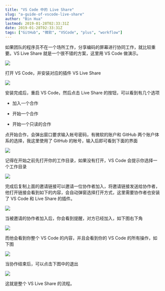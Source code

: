 ```yaml
---
title: "VS Code 中的 Live Share"
slug: "a-guide-of-vscode-live-share"
author: "Bin Hua"
lastmod: 2019-01-28T02:33:31Z
date: 2019-01-28T02:33:31Z
tags: ["GitHub", "微软", "VSCode", "plus", "workflow"]
---
```


如果团队的程序员不在一个场所工作，分享编码的屏幕进行协同工作，就比较重要。VS Live Share 就是一个很不错的方案，这里用 VS Code 做演示。

![](https://storage.tourcoder.com/tcblog/vscodeliveshare_01.png)

打开 VS Code，并安装对应的插件 VS Live Share

![](https://storage.tourcoder.com/tcblog/vscodeliveshare_02.png)

安装完成后，重启 VS Code，然后点击 Live Share 的按钮，可以看到有几个选项

- 加入一个合作 

- 开始一个合作

- 开始一个只读的合作

点开始合作，会弹出窗口要求输入帐号密码，有微软的账户和 GitHub 两个账户体系的选择，我这里使用了 GitHub 的帐号，输入后即可看到下面的界面

![](https://storage.tourcoder.com/tcblog/vscodeliveshare_03.png)

记得在开始之前先打开你的工作目录，如果没有打开，VS Code 会提示你选择一个工作目录

![](https://storage.tourcoder.com/tcblog/vscodeliveshare_04.png)

完成后复制上面的邀请链接可以邀请一位协作者加入，将邀请链接发送给协作者，他打开链接会看到如下的内容，会自动弹窗选择打开方式，这里需要协作者也安装了 VS Code 和 Live Share 的插件。

![](https://storage.tourcoder.com/tcblog/vscodeliveshare_05.png)

当被邀请的协作者加入后，你会看到提醒，对方已经加入，如下图右下角

![](https://storage.tourcoder.com/tcblog/vscodeliveshare_06.png)

而他会看到你整个 VS Code 的内容，并且会看到你的 VS Code 的所有操作，如下图

![](https://storage.tourcoder.com/tcblog/vscodeliveshare_07.png)

当协作结束后，可以点击下图中的退出

![](https://storage.tourcoder.com/tcblog/vscodeliveshare_08.png)

这就是整个 VS Live Share 的流程。